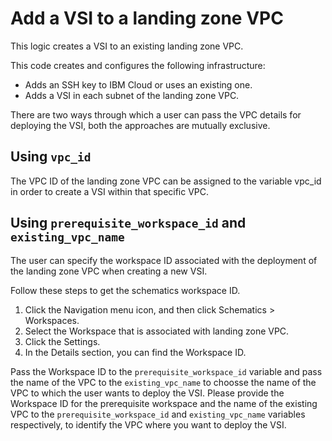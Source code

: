 # Add a VSI to a landing zone VPC

This logic creates a VSI to an existing landing zone VPC.

This code creates and configures the following infrastructure:
- Adds an SSH key to IBM Cloud or uses an existing one.
- Adds a VSI in each subnet of the landing zone VPC.

There are two ways through which a user can pass the VPC details for deploying the VSI, both the approaches are mutually exclusive.

## Using `vpc_id`

The VPC ID of the landing zone VPC can be assigned to the variable vpc_id in order to create a VSI within that specific VPC.

## Using `prerequisite_workspace_id` and `existing_vpc_name`

The user can specify the workspace ID associated with the deployment of the landing zone VPC when creating a new VSI.

Follow these steps to get the schematics workspace ID.

1. Click the Navigation menu icon, and then click Schematics > Workspaces.
1. Select the Workspace that is associated with landing zone VPC.
1. Click the Settings.
1. In the Details section, you can find the Workspace ID.

Pass the Workspace ID to the `prerequisite_workspace_id` variable and pass the name of the VPC to the `existing_vpc_name` to choosse the name of the VPC to which the user wants to deploy the VSI.
Please provide the Workspace ID for the prerequisite workspace and the name of the existing VPC to the `prerequisite_workspace_id` and `existing_vpc_name` variables respectively, to identify the VPC where you want to deploy the VSI.
